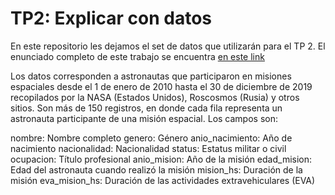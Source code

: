 # TP2: Explicar con datos

En este repositorio les dejamos el set de datos que utilizarán para el TP 2. El enunciado completo de este trabajo se encuentra [en este link](https://docs.google.com/document/d/1MryBLpxrosdPDQVhGEF5NZWumScrDVK7P7f8bqxtSMI/edit#)


Los datos corresponden a astronautas que participaron en misiones espaciales desde el 1 de enero de 2010 hasta el 30 de diciembre de 2019 recopilados por la NASA (Estados Unidos), Roscosmos (Rusia) y otros sitios. Son más de 150 registros, en donde cada fila representa un astronauta participante de una misión espacial. Los campos son:

nombre: Nombre completo
genero: Género
anio_nacimiento: Año de nacimiento
nacionalidad: Nacionalidad
status: Estatus militar o civil
ocupacion: Título profesional
anio_mision: Año de la misión 
edad_mision: Edad del astronauta cuando realizó la misión
mision_hs: Duración de la misión
eva_mision_hs: Duración de las actividades extravehiculares (EVA) 




